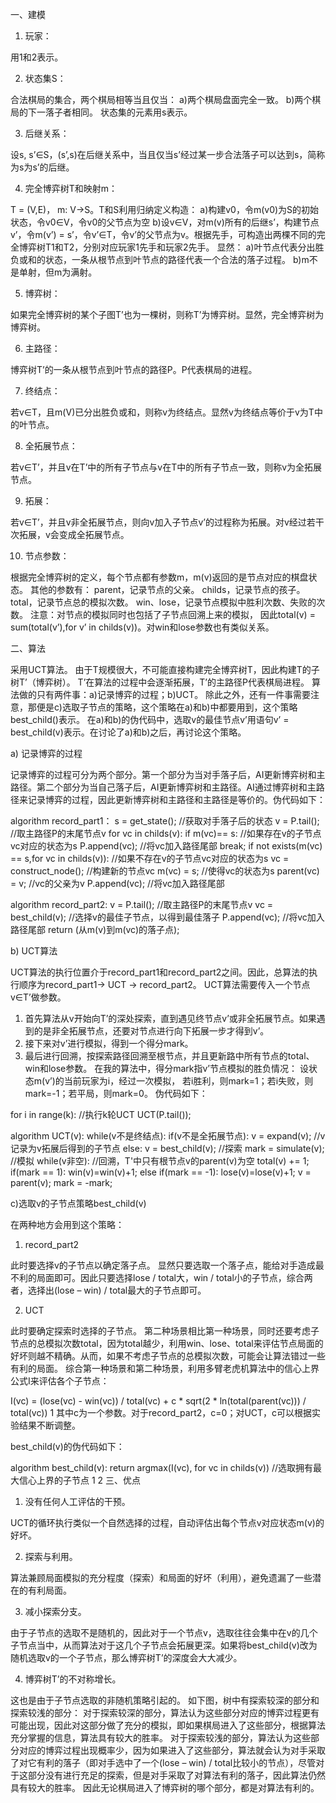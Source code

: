 一、建模

1. 玩家：

用1和2表示。

2. 状态集S：

合法棋局的集合，两个棋局相等当且仅当： 
a)两个棋局盘面完全一致。 
b)两个棋局的下一落子者相同。 
状态集的元素用s表示。

3. 后继关系：

设s, s’∈S，(s’,s)在后继关系中，当且仅当s’经过某一步合法落子可以达到s，简称为s为s’的后继。

4. 完全博弈树T和映射m：

T = (V,E)， m: V→S。T和S利用归纳定义构造： 
a)构建v0，令m(v0)为S的初始状态，令v0∈V，令v0的父节点为空 
b)设v∈V，对m(v)所有的后继s’，构建节点v’，令m(v’) = s’，令v’∈T，令v’的父节点为v。根据先手，可构造出两棵不同的完全博弈树T1和T2，分别对应玩家1先手和玩家2先手。 
显然： 
a)叶节点代表分出胜负或和的状态，一条从根节点到叶节点的路径代表一个合法的落子过程。 
b)m不是单射，但m为满射。

5. 博弈树：

如果完全博弈树的某个子图T’也为一棵树，则称T’为博弈树。显然，完全博弈树为博弈树。

6. 主路径：

博弈树T’的一条从根节点到叶节点的路径P。P代表棋局的进程。

7. 终结点：

若v∈T，且m(V)已分出胜负或和，则称v为终结点。显然v为终结点等价于v为T中的叶节点。

8. 全拓展节点：

若v∈T’，并且v在T’中的所有子节点与v在T中的所有子节点一致，则称v为全拓展节点。

9. 拓展：

若v∈T’，并且v非全拓展节点，则向v加入子节点v’的过程称为拓展。对v经过若干次拓展，v会变成全拓展节点。

10. 节点参数：

根据完全博弈树的定义，每个节点都有参数m，m(v)返回的是节点对应的棋盘状态。 
其他的参数有： 
parent，记录节点的父亲。 
childs，记录节点的孩子。 
total，记录节点总的模拟次数。 
win、lose，记录节点模拟中胜利次数、失败的次数。 
注意：对节点的模拟同时也包括了子节点回溯上来的模拟， 
因此total(v) = sum(total(v’),for v’ in childs(v))。对win和lose参数也有类似关系。

二、算法

采用UCT算法。 
由于T规模很大，不可能直接构建完全博弈树T，因此构建T的子树T’（博弈树）。 
T’在算法的过程中会逐渐拓展，T’的主路径P代表棋局进程。 
算法做的只有两件事：a)记录博弈的过程；b)UCT。 
除此之外，还有一件事需要注意，那便是c)选取子节点的策略，这个策略在a)和b)中都要用到，这个策略best_child()表示。 
在a)和b)的伪代码中，选取v的最佳节点v’用语句v’ = best_child(v)表示。在讨论了a)和b)之后，再讨论这个策略。

a) 记录博弈的过程

记录博弈的过程可分为两个部分。第一个部分为当对手落子后，AI更新博弈树和主路径。第二个部分为当自己落子后，AI更新博弈树和主路径。AI通过博弈树和主路径来记录博弈的过程，因此更新博弈树和主路径和主路径是等价的。伪代码如下：

algorithm record_part1： 
s = get_state(); //获取对手落子后的状态
v = P.tail(); //取主路径P的末尾节点v
for vc in childs(v): 
    if m(vc)== s: //如果存在v的子节点vc对应的状态为s 
        P.append(vc); //将vc加入路径尾部
        break; 
if not exists(m(vc) == s,for vc in childs(v)): //如果不存在v的子节点vc对应的状态为s
    vc = construct_node(); //构建新的节点vc
    m(vc) = s; //使得vc的状态为s
    parent(vc) = v; //vc的父亲为v
    P.append(vc); //将vc加入路径尾部

algorithm record_part2: 
v = P.tail(); //取主路径P的末尾节点v
vc = best_child(v); //选择v的最佳子节点，以得到最佳落子
P.append(vc); //将vc加入路径尾部
return (从m(v)到m(vc)的落子点); 

b) UCT算法

UCT算法的执行位置介于record_part1和record_part2之间。因此，总算法的执行顺序为record_part1→ UCT → record_part2。 
UCT算法需要传入一个节点v∈T’做参数。 
1. 首先算法从v开始向T’的深处探索，直到遇见终节点v’或非全拓展节点。如果遇到的是非全拓展节点，还要对节点进行向下拓展一步才得到v’。 
2. 接下来对v’进行模拟，得到一个得分mark。 
3. 最后进行回溯，按探索路径回溯至根节点，并且更新路中所有节点的total、win和lose参数。 
在我的算法中，得分mark指v’节点模拟的胜负情况： 
设状态m(v’)的当前玩家为i，经过一次模拟， 
若i胜利，则mark=1；若i失败，则mark=-1；若平局，则mark=0。 
伪代码如下：

for i in range(k): //执行k轮UCT
UCT(P.tail()); 

algorithm UCT(v): 
    while(v不是终结点): 
        if(v不是全拓展节点): v = expand(v); //v记录为v拓展后得到的子节点
        else: v = best_child(v); //探索
mark = simulate(v); //模拟
while(v非空): //回溯，T'中只有根节点v的parent(v)为空
    total(v) += 1; 
    if(mark == 1): win(v)=win(v)+1; 
    else if(mark == -1): lose(v)=lose(v)+1; 
    v = parent(v); 
    mark = -mark; 

c)选取v的子节点策略best_child(v)

在两种地方会用到这个策略：

1. record_part2

此时要选择v的子节点以确定落子点。 
显然只要选取一个落子点，能给对手造成最不利的局面即可。因此只要选择lose / total大，win / total小的子节点，综合两者，选择出(lose – win) / total最大的子节点即可。

2. UCT

此时要确定探索时选择的子节点。 
第二种场景相比第一种场景，同时还要考虑子节点的总模拟次数total，因为total越少，利用win、lose、total来评估节点局面的好坏则越不精确。从而，如果不考虑子节点的总模拟次数，可能会让算法错过一些有利的局面。 
综合第一种场景和第二种场景，利用多臂老虎机算法中的信心上界公式I来评估各个子节点：

I(vc) = (lose(vc) - win(vc)) / total(vc) + c * sqrt(2 * ln(total(parent(vc))) / total(vc))
1
其中c为一个参数。对于record_part2，c=0；对UCT，c可以根据实验结果不断调整。

best_child(v)的伪代码如下：

algorithm best_child(v): 
return argmax(I(vc), for vc in childs(v)) //选取拥有最大信心上界的子节点
1
2
三、优点

1. 没有任何人工评估的干预。

UCT的循环执行类似一个自然选择的过程，自动评估出每个节点v对应状态m(v)的好坏。

2. 探索与利用。

算法兼顾局面模拟的充分程度（探索）和局面的好坏（利用），避免遗漏了一些潜在的有利局面。

3. 减小探索分支。

由于子节点的选取不是随机的，因此对于一个节点v，选取往往会集中在v的几个子节点当中，从而算法对于这几个子节点会拓展更深。如果将best_child(v)改为随机选取v的一个子节点，那么博弈树T’的深度会大大减少。

4. 博弈树T’的不对称增长。

这也是由于子节点选取的非随机策略引起的。 
如下图，树中有探索较深的部分和探索较浅的部分： 
对于探索较深的部分，算法认为这些部分对应的博弈过程更有可能出现，因此对这部分做了充分的模拟，即如果棋局进入了这些部分，根据算法充分掌握的信息，算法具有较大的胜率。 
对于探索较浅的部分，算法认为这些部分对应的博弈过程出现概率少，因为如果进入了这些部分，算法就会认为对手采取了对它有利的落子（即对手选中了一个(lose – win) / total比较小的节点），尽管对于这部分没有进行充足的探索，但是对手采取了对算法有利的落子，因此算法仍然具有较大的胜率。 
因此无论棋局进入了博弈树的哪个部分，都是对算法有利的。 